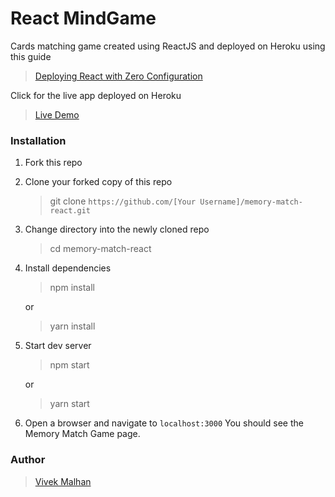 # React MindGame

Cards matching game created using ReactJS and deployed on Heroku using this guide
> [Deploying React with Zero Configuration](https://blog.heroku.com/deploying-react-with-zero-configuration)

Click for the live app deployed on Heroku
> [Live Demo](https://thawing-shore-30878.herokuapp.com/)

### Installation

1. Fork this repo

2. Clone your forked copy of this repo

   > git clone `https://github.com/[Your Username]/memory-match-react.git`

3. Change directory into the newly cloned repo

   > cd memory-match-react
     
4. Install dependencies

   > npm install

    or

   > yarn install

5. Start dev server

   > npm start

    or

   > yarn start

6. Open a browser and navigate to `localhost:3000` You should see the Memory Match Game page.

### Author

> [Vivek Malhan](https://github.com/docvvk)




